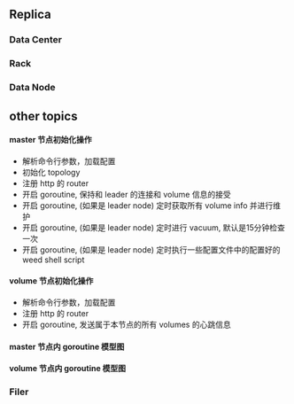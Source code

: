 



## Replica

### Data Center



### Rack



### Data Node



## other topics

#### master 节点初始化操作

- 解析命令行参数，加载配置
- 初始化 topology
- 注册 http 的 router
- 开启 goroutine,  保持和 leader 的连接和 volume 信息的接受
- 开启 goroutine,  (如果是 leader node) 定时获取所有 volume info 并进行维护
- 开启 goroutine,  (如果是 leader node) 定时进行 vacuum, 默认是15分钟检查一次
- 开启 goroutine,  (如果是 leader node) 定时执行一些配置文件中的配置好的weed shell script

#### volume 节点初始化操作

- 解析命令行参数，加载配置
- 注册 http 的 router
- 开启 goroutine, 发送属于本节点的所有 volumes 的心跳信息



#### master 节点内 goroutine 模型图



#### volume 节点内 goroutine 模型图



### Filer